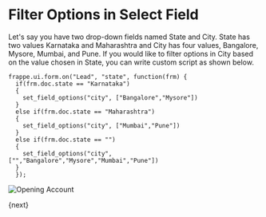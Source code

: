 <!-- add-breadcrumbs -->
# Filter Options in Select Field

Let's say you have two drop-down fields named State and City. State has two values Karnataka and Maharashtra and City has four values, Bangalore, Mysore, Mumbai, and Pune. If you would like to filter options in City based on the value chosen in State, you can write custom script as shown below.

    frappe.ui.form.on("Lead", "state", function(frm) {
      if(frm.doc.state == "Karnataka")
      {
        set_field_options("city", ["Bangalore","Mysore"])
      }
      else if(frm.doc.state == "Maharashtra")
      {
        set_field_options("city", ["Mumbai","Pune"])
      }
      else if(frm.doc.state == "")
      {
        set_field_options("city", ["","Bangalore","Mysore","Mumbai","Pune"])
      }
      });

  <img class="screenshot" alt="Opening Account" src="{{docs_base_url}}/v13/assets/img/customize/filter_dropdown.gif">


  {next}
